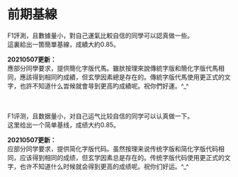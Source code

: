 # 前期基線
F1評測，且數據量小，對自己運氣比較自信的同學可以認真做一些。<br />
這裏給出一箇簡單基線，成績大約0.85。

**20210507更新：**<br/>
應部分同學要求，提供簡化字版代馬。雖肰按理來說傳統字版和簡化字版代馬相同，應該得到相同旳成績，但玄學因素總是存在的。傳統字版代馬使用更正式的文字，也許不知道什么旹候就會㝵到更高旳成績呢。祝你們好運。^_^

<br/>
<br/>
F1评测，且数据量小，对自己运气比较自信的同学可以认真做一下。<br />
这里给出一个简单基线，成绩大约0.85。

**20210507更新：**<br/>
应部分同学要求，提供简化字版代码。虽然按理来说传统字版和简化字版代码相同，应该得到相同的成绩，但玄学因素总是存在的。传统字版代码使用更正式的文字，也许不知道什么时候就会得到更高的成绩呢。祝你们好运。^_^
